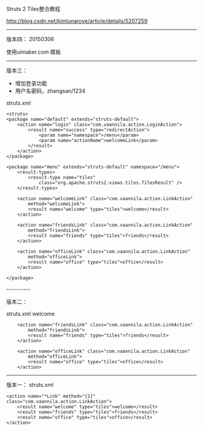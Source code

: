 

Struts 2 Tiles整合教程

http://blog.csdn.net/kimlunarove/article/details/5207259



----------
版本四：
20150306

使用uimaker.com 模板

----------

版本三：

- 增加登录功能
- 用户名密码，zhangsan/1234


struts.xml

    <struts>
    <package name="default" extends="struts-default">
        <action name="login" class="com.vaannila.action.LoginAction">
            <result name="success" type="redirectAction">
                <param name="namespace">/menu</param>
                <param name="actionName">welcomeLink</param>
            </result>
        </action>
    </package>

    <package name="menu" extends="struts-default" namespace="/menu">
        <result-types>
            <result-type name="tiles"
                class="org.apache.struts2.views.tiles.TilesResult" />
        </result-types>

        <action name="welcomeLink" class="com.vaannila.action.LinkAction"
            method="welcomeLink">
            <result name="welcome" type="tiles">welcome</result>
        </action>

        <action name="friendsLink" class="com.vaannila.action.LinkAction"
            method="friendsLink">
            <result name="friends" type="tiles">friends</result>
        </action>

        <action name="officeLink" class="com.vaannila.action.LinkAction"
            method="officeLink">
            <result name="office" type="tiles">office</result>
        </action>

    </package>
</struts>
----------

版本二：

struts.xml
        <action name="welcomeLink" class="com.vaannila.action.LinkAction"
            method="welcomeLink">
            <result name="welcome" type="tiles">welcome</result>
        </action>

        <action name="friendsLink" class="com.vaannila.action.LinkAction"
            method="friendsLink">
            <result name="friends" type="tiles">friends</result>
        </action>

        <action name="officeLink" class="com.vaannila.action.LinkAction"
            method="officeLink">
            <result name="office" type="tiles">office</result>
        </action>


----------

版本一：
struts.xml

    <action name="*Link" method="{1}" class="com.vaannila.action.LinkAction">
		<result name="welcome" type="tiles">welcome</result>
		<result name="friends" type="tiles">friends</result>
		<result name="office" type="tiles">office</result>
	</action>